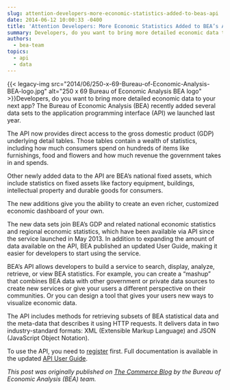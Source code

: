 ```yaml
---
slug: attention-developers-more-economic-statistics-added-to-beas-api
date: 2014-06-12 10:00:33 -0400
title: 'Attention Developers: More Economic Statistics Added to BEA’s API'
summary: Developers, do you want to bring more detailed economic data to your next app? The Bureau of Economic Analysis (BEA) recently added several data sets to the application programming interface (API) we launched last year. The API now provides direct access to the
authors:
  - bea-team
topics:
  - api
  - data
---
```


{{< legacy-img src="2014/06/250-x-69-Bureau-of-Economic-Analysis-BEA-logo.jpg" alt="250 x 69 Bureau of Economic Analysis BEA logo" >}}Developers, do you want to bring more detailed economic data to your next app? The Bureau of Economic Analysis (BEA) recently added several data sets to the application programming interface (API) we launched last year.

The API now provides direct access to the gross domestic product (GDP) underlying detail tables. Those tables contain a wealth of statistics, including how much consumers spend on hundreds of items like furnishings, food and flowers and how much revenue the government takes in and spends.

Other newly added data to the API are BEA’s national fixed assets, which include statistics on fixed assets like factory equipment, buildings, intellectual property and durable goods for consumers.

The new additions give you the ability to create an even richer, customized economic dashboard of your own.

The new data sets join BEA’s GDP and related national economic statistics and regional economic statistics, which have been available via API since the service launched in May 2013. In addition to expanding the amount of data available on the API, BEA published an updated User Guide, making it easier for developers to start using the service.

BEA’s API allows developers to build a service to search, display, analyze, retrieve, or view BEA statistics. For example, you can create a “mashup” that combines BEA data with other government or private data sources to create new services or give your users a different perspective on their communities. Or you can design a tool that gives your users new ways to visualize economic data.

The API includes methods for retrieving subsets of BEA statistical data and the meta-data that describes it using HTTP requests. It delivers data in two industry-standard formats: XML (Extensible Markup Language) and JSON (JavaScript Object Notation).

To use the API, you need to [register](http://bea.gov/API/signup/index.cfm) first. Full documentation is available in the updated [API User Guide](http://www.bea.gov/api/docs/index.htm).

_This post was originally published on [The Commerce Blog](http://www.commerce.gov/blog) by the Bureau of Economic Analysis (BEA) team._
